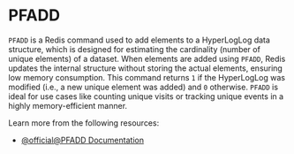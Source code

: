 # PFADD

`PFADD` is a Redis command used to add elements to a HyperLogLog data structure, which is designed for estimating the cardinality (number of unique elements) of a dataset. When elements are added using `PFADD`, Redis updates the internal structure without storing the actual elements, ensuring low memory consumption. This command returns `1` if the HyperLogLog was modified (i.e., a new unique element was added) and `0` otherwise. `PFADD` is ideal for use cases like counting unique visits or tracking unique events in a highly memory-efficient manner.

Learn more from the following resources:

- [@official@PFADD Documentation](https://redis.io/docs/latest/commands/pfadd/)